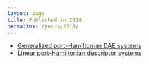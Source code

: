 ```yaml
---
layout: page
title: Published in 2018
permalink: /years/2018/
---
```


- [Generalized port-Hamiltonian DAE systems](../../generalized-port-hamiltonian-dae-systems)
- [Linear port-Hamiltonian descriptor systems](../../linear-port-hamiltonian-descriptor-systems)

